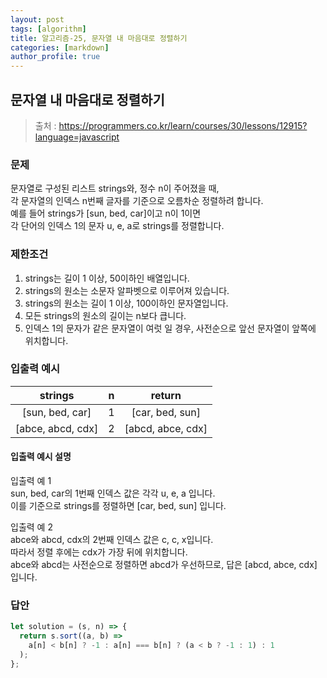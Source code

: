 ```yaml
---
layout: post
tags: [algorithm]
title: 알고리즘-25, 문자열 내 마음대로 정렬하기
categories: [markdown]
author_profile: true
---
```


## 문자열 내 마음대로 정렬하기

> 출처 : <https://programmers.co.kr/learn/courses/30/lessons/12915?language=javascript>

### 문제

문자열로 구성된 리스트 strings와, 정수 n이 주어졌을 때,  
각 문자열의 인덱스 n번째 글자를 기준으로 오름차순 정렬하려 합니다.  
예를 들어 strings가 [sun, bed, car]이고 n이 1이면  
각 단어의 인덱스 1의 문자 u, e, a로 strings를 정렬합니다.

### 제한조건

1. strings는 길이 1 이상, 50이하인 배열입니다.
2. strings의 원소는 소문자 알파벳으로 이루어져 있습니다.
3. strings의 원소는 길이 1 이상, 100이하인 문자열입니다.
4. 모든 strings의 원소의 길이는 n보다 큽니다.
5. 인덱스 1의 문자가 같은 문자열이 여럿 일 경우, 사전순으로 앞선 문자열이 앞쪽에 위치합니다.

### 입출력 예시

|      strings      |  n  |      return       |
| :---------------: | :-: | :---------------: |
|  [sun, bed, car]  |  1  |  [car, bed, sun]  |
| [abce, abcd, cdx] |  2  | [abcd, abce, cdx] |

#### 입출력 예시 설명

입출력 예 1  
sun, bed, car의 1번째 인덱스 값은 각각 u, e, a 입니다.  
 이를 기준으로 strings를 정렬하면 [car, bed, sun] 입니다.

입출력 예 2  
abce와 abcd, cdx의 2번째 인덱스 값은 c, c, x입니다.  
따라서 정렬 후에는 cdx가 가장 뒤에 위치합니다.  
abce와 abcd는 사전순으로 정렬하면 abcd가 우선하므로, 답은 [abcd, abce, cdx] 입니다.

### 답안

```javascript
let solution = (s, n) => {
  return s.sort((a, b) =>
    a[n] < b[n] ? -1 : a[n] === b[n] ? (a < b ? -1 : 1) : 1
  );
};
```
